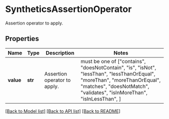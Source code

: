 # SyntheticsAssertionOperator

Assertion operator to apply.

## Properties

| Name      | Type    | Description                  | Notes                                                                                                                                                                                                |
| --------- | ------- | ---------------------------- | ---------------------------------------------------------------------------------------------------------------------------------------------------------------------------------------------------- |
| **value** | **str** | Assertion operator to apply. | must be one of ["contains", "doesNotContain", "is", "isNot", "lessThan", "lessThanOrEqual", "moreThan", "moreThanOrEqual", "matches", "doesNotMatch", "validates", "isInMoreThan", "isInLessThan", ] |

[[Back to Model list]](README.md#documentation-for-models) [[Back to API list]](README.md#documentation-for-api-endpoints) [[Back to README]](README.md)
